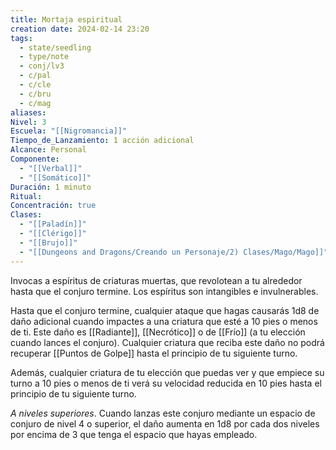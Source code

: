 ```yaml
---
title: Mortaja espiritual
creation date: 2024-02-14 23:20
tags:
  - state/seedling
  - type/note
  - conj/lv3
  - c/pal
  - c/cle
  - c/bru
  - c/mag
aliases: 
Nivel: 3
Escuela: "[[Nigromancia]]"
Tiempo_de_Lanzamiento: 1 acción adicional
Alcance: Personal
Componente:
  - "[[Verbal]]"
  - "[[Somático]]"
Duración: 1 minuto
Ritual: 
Concentración: true
Clases:
  - "[[Paladín]]"
  - "[[Clérigo]]"
  - "[[Brujo]]"
  - "[[Dungeons and Dragons/Creando un Personaje/2) Clases/Mago/Mago]]"
---
```

Invocas a espíritus de criaturas muertas, que revolotean a tu alrededor hasta que el conjuro termine. Los espíritus son intangibles e invulnerables.

Hasta que el conjuro termine, cualquier ataque que hagas causarás 1d8 de daño adicional cuando
impactes a una criatura que esté a 10 pies o menos de ti. Este daño es [[Radiante]], [[Necrótico]] o de [[Frío]] (a tu elección cuando lances el conjuro). Cualquier criatura que reciba este daño no podrá recuperar [[Puntos de Golpe]] hasta el principio de tu siguiente turno.

Además, cualquier criatura de tu elección que puedas ver y que empiece su turno a 10 pies o menos de ti verá su velocidad reducida en 10 pies hasta el principio de tu siguiente turno.

*A niveles superiores*. Cuando lanzas este conjuro mediante un espacio de conjuro de nivel 4 o
superior, el daño aumenta en 1d8 por cada dos niveles por encima de 3 que tenga el espacio que
hayas empleado.